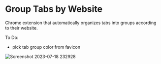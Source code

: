 # Group Tabs by Website
Chrome extension that automatically organizes tabs into groups according to their website.

To Do:
- pick tab group color from favicon

![Screenshot 2023-07-18 232928](https://github.com/austish/Tabs-Manager/assets/67724520/9c0dbc9a-a602-431d-982f-e71d41126039)

<br><br> 
